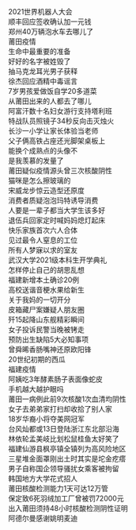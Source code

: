 2021世界机器人大会  
顺丰回应签收确认加一元钱  
郑州40万辆泡水车去哪儿了  
莆田疫情  
生命中最重要的准备  
好好的名字被姓毁了  
抽马克龙耳光男子获释  
徐杰回应酒精中毒谣言  
7岁男孩爱做饭自学20多道菜  
从莆田出来的人都去了哪儿  
阿富汗数十名妇女游行支持塔利班  
特战队员照镜子34秒反向击灭烛火  
长沙一小学让家长体验当老师  
父子俩高铁占座还光脚架桌板上  
能换个成熟点的头像不  
是我羡慕的发量了  
莆田疑似疫情源头曾三次核酸阴性  
猫咪是怎么擦玻璃的  
宋威龙步惊云造型还原度  
消费者质疑泡泡玛特诱导消费  
人要是一辈子都当大学生该多好  
退伍兵回家定时喊妈妈熄灯起床  
快乐家族首次六人合体  
见过最令人窒息的工位  
所有人梦寐以求的室友  
武汉大学2021级本科生开学典礼  
怎样停止自己的胡思乱想  
福建新增本土确诊20例  
高校送谐音梗水果给新生  
关于我妈的一切开分  
皮箱藏尸案嫌疑人朋友圈  
歼15起降山东舰精彩瞬间  
女子投诉民警当晚被铐走  
预防出生缺陷5大必知事项  
曾舜晞香肠嘴神还原欧阳锋  
20世纪初期的西瓜  
福建疫情  
阿姨吃3年酵素肠子表面像蛇皮  
手机越大越护眼吗  
莆田一病例此前9次核酸1次血清均阴性  
女子去弟弟家打扫却收拾了别人家  
18岁华裔小将夺美网冠军  
台风灿都或13日登陆浙江东北部沿海  
林依轮孟美岐比划松鼠桂鱼太好笑了  
福建仙游县枫亭镇全镇列为高风险地区  
三星堆金面罩刚出土时其实是坨金疙瘩  
男子自称国企领导骚扰女乘客被拘留  
韩国地方大学花式招人  
莆田核酸检测能力1天可达12万管  
保定致6死羽绒加工厂曾被罚72000元  
出入莆田须持48小时核酸检测阴性证明  
阿德尔曼感谢姚明麦迪  
